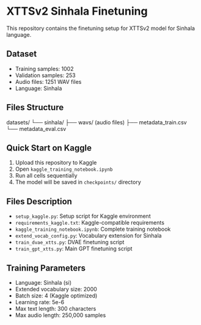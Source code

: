 # XTTSv2 Sinhala Finetuning

This repository contains the finetuning setup for XTTSv2 model for Sinhala language.

## Dataset
- Training samples: 1002
- Validation samples: 253
- Audio files: 1251 WAV files
- Language: Sinhala

## Files Structure
datasets/
└── sinhala/
├── wavs/ (audio files)
├── metadata_train.csv
└── metadata_eval.csv



## Quick Start on Kaggle

1. Upload this repository to Kaggle
2. Open `kaggle_training_notebook.ipynb`
3. Run all cells sequentially
4. The model will be saved in `checkpoints/` directory

## Files Description

- `setup_kaggle.py`: Setup script for Kaggle environment
- `requirements_kaggle.txt`: Kaggle-compatible requirements
- `kaggle_training_notebook.ipynb`: Complete training notebook
- `extend_vocab_config.py`: Vocabulary extension for Sinhala
- `train_dvae_xtts.py`: DVAE finetuning script
- `train_gpt_xtts.py`: Main GPT finetuning script

## Training Parameters

- Language: Sinhala (si)
- Extended vocabulary size: 2000
- Batch size: 4 (Kaggle optimized)
- Learning rate: 5e-6
- Max text length: 300 characters
- Max audio length: 250,000 samples
